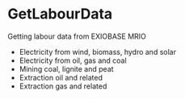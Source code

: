 # GetLabourData
Getting labour data from EXIOBASE MRIO
- Electricity from wind, biomass, hydro and solar
- Electricity from oil, gas and coal
- Mining coal, lignite and peat
- Extraction oil and related
- Extraction gas and related

